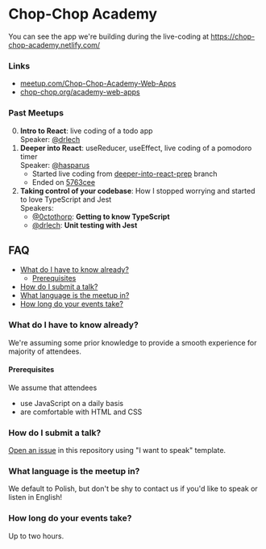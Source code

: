 # Chop-Chop Academy

You can see the app we're building during the live-coding at https://chop-chop-academy.netlify.com/

### Links

- [meetup.com/Chop-Chop-Academy-Web-Apps](https://www.meetup.com/Chop-Chop-Academy-Web-Apps)
- [chop-chop.org/academy-web-apps](https://chop-chop.org/academy-web-apps)

### Past Meetups

0. **Intro to React**: live coding of a todo app \
  Speaker: [@drlech](https://github.com/drlech)
1. **Deeper into React**: useReducer, useEffect, live coding of a pomodoro timer \
  Speaker: [@hasparus](https://github.com/hasparus)
    - Started live coding from [deeper-into-react-prep](https://github.com/ChopChopOrg/academy/tree/deeper-into-react-prep) branch
    - Ended on [5763cee](https://github.com/ChopChopOrg/academy/commit/5763ceee363da1e2455dd3197f55830b15cf88f9)
2. **Taking control of your codebase**: How I stopped worrying and started to love TypeScript and Jest \
   Speakers:
     - [@0ctothorp](https://github.com/0ctothorp): **Getting to know TypeScript**
     - [@drlech](https://github.com/drlech): **Unit testing with Jest**

## FAQ

<!-- TOC -->

- [What do I have to know already?](#what-do-i-have-to-know-already)
  - [Prerequisites](#prerequisites)
- [How do I submit a talk?](#how-do-i-submit-a-talk)
- [What language is the meetup in?](#what-language-is-the-meetup-in)
- [How long do your events take?](#how-long-do-your-events-take)

<!-- /TOC -->

### What do I have to know already?

We're assuming some prior knowledge to provide a smooth experience for majority of attendees.

#### Prerequisites

We assume that attendees

- use JavaScript on a daily basis
- are comfortable with HTML and CSS

### How do I submit a talk?

[Open an issue](https://github.com/ChopChopOrg/academy/issues/new?assignees=&labels=talk+proposal&template=i-want-to-speak.md&title=%3CYour+talk+title%3E) in this repository using "I want to speak" template.

### What language is the meetup in?

We default to Polish, but don't be shy to contact us if you'd like to speak or listen in English!

### How long do your events take?

Up to two hours.

